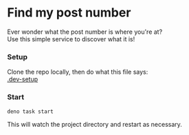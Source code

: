 # Find my post number
Ever wonder what the post number is where you're at?  
Use this simple service to discover what it is!

### Setup
Clone the repo locally, then do what this file says:  
[.dev-setup](./.dev-setup.ts)

### Start
```
deno task start
```

This will watch the project directory and restart as necessary.
